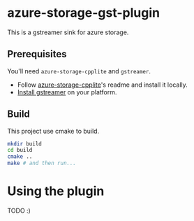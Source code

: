 # azure-storage-gst-plugin

This is a gstreamer sink for azure storage.

## Prerequisites

You'll need `azure-storage-cpplite` and `gstreamer`.

* Follow [azure-storage-cpplite](https://github.com/Azure/azure-storage-cpplite)'s readme and install it locally.
* [Install gstreamer](https://gstreamer.freedesktop.org/documentation/installing/index.html?gi-language=c#) on your platform.

## Build

This project use cmake to build.

```bash
mkdir build
cd build
cmake ..
make # and then run...
```

# Using the plugin

TODO :)